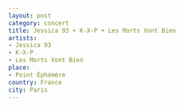 ```yaml
---
layout: post
category: concert
title: Jessica 93 + K-X-P + Les Morts Vont Bien
artists: 
- Jessica 93
- K-X-P
- Les Morts Vont Bien
place: 
- Point Éphémère
country: France
city: Paris
---
```


